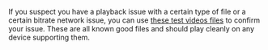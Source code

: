 If you suspect you have a playback issue with a certain type of file or a certain bitrate network issue, you can use [these test videos files](https://repo.jellyfin.org/test-videos/) to confirm your issue. These are all known good files and should play cleanly on any device supporting them.
